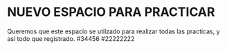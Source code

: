 # NUEVO ESPACIO PARA PRACTICAR
Queremos que este espacio se utilzado para realizar todas las practicas, y asi todo que registrado.
#34456
#22222222
